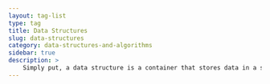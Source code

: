 ```yaml
---
layout: tag-list
type: tag
title: Data Structures
slug: data-structures
category: data-structures-and-algorithms
sidebar: true
description: >
    Simply put, a data structure is a container that stores data in a specific layout. This "placement" allows a data structure to be efficient in some operations but inefficient in others. Your goal is to understand data structures so that you can choose the data structures that are best for the problem at hand.
---
```


